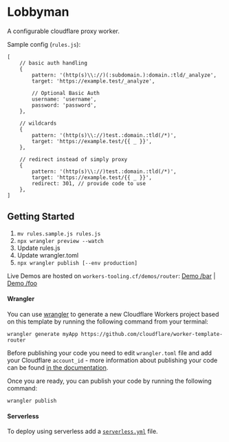 # Lobbyman

A configurable cloudflare proxy worker.

Sample config (`rules.js`):

```
[
    // basic auth handling
    {
        pattern: '(http(s)\\://)(:subdomain.):domain.:tld/_analyze',
        target: 'https://example.test/_analyze',

        // Optional Basic Auth
        username: 'username',
        password: 'password',
    },

    // wildcards
    {
        pattern: '(http(s)\\://)test.:domain.:tld(/*)',
        target: 'https://example.test/{{ _ }}',
    },

    // redirect instead of simply proxy
    {
        pattern: '(http(s)\\://)test.:domain.:tld(/*)',
        target: 'https://example.test/{{ _ }}',
        redirect: 301, // provide code to use
    },
]
```

## Getting Started

1. `mv rules.sample.js rules.js`
2. `npx wrangler preview --watch`
3. Update rules.js
4. Update wrangler.toml
5. `npx wrangler publish [--env production]`

Live Demos are hosted on `workers-tooling.cf/demos/router`:
[Demo /bar](http://workers-tooling.cf/demos/router/bar) | [Demo /foo](http://workers-tooling.cf/demos/router/foo)

#### Wrangler

You can use [wrangler](https://github.com/cloudflare/wrangler) to generate a new Cloudflare Workers project based on this template by running the following command from your terminal:

```
wrangler generate myApp https://github.com/cloudflare/worker-template-router
```

Before publishing your code you need to edit `wrangler.toml` file and add your Cloudflare `account_id` - more information about publishing your code can be found [in the documentation](https://workers.cloudflare.com/docs/quickstart/configuring-and-publishing/).

Once you are ready, you can publish your code by running the following command:

```
wrangler publish
```

#### Serverless

To deploy using serverless add a [`serverless.yml`](https://serverless.com/framework/docs/providers/cloudflare/) file.
